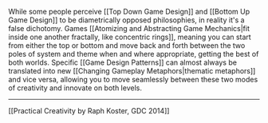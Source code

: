While some people perceive [[Top Down Game Design]] and [[Bottom Up Game Design]] to be diametrically opposed philosophies, in reality it's a false dichotomy. Games [[Atomizing and Abstracting Game Mechanics|fit inside one another fractally, like concentric rings]], meaning you can start from either the top or bottom and move back and forth between the two poles of system and theme when and where appropriate, getting the best of both worlds. Specific [[Game Design Patterns]] can almost always be translated into new [[Changing Gameplay Metaphors|thematic metaphors]] and vice versa, allowing you to move seamlessly between these two modes of creativity and innovate on both levels. 

---
[[Practical Creativity by Raph Koster, GDC 2014]]